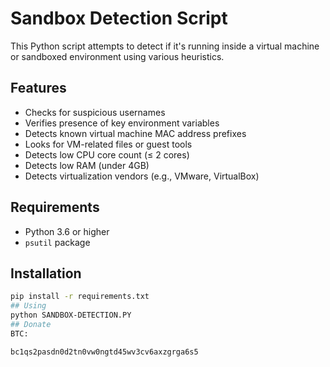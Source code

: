# Sandbox Detection Script

This Python script attempts to detect if it's running inside a virtual machine or sandboxed environment using various heuristics.

## Features

- Checks for suspicious usernames
- Verifies presence of key environment variables
- Detects known virtual machine MAC address prefixes
- Looks for VM-related files or guest tools
- Detects low CPU core count (≤ 2 cores)
- Detects low RAM (under 4GB)
- Detects virtualization vendors (e.g., VMware, VirtualBox)

## Requirements

- Python 3.6 or higher
- `psutil` package

## Installation

```bash
pip install -r requirements.txt
## Using
python SANDBOX-DETECTION.PY
## Donate
BTC:

bc1qs2pasdn0d2tn0vw0ngtd45wv3cv6axzgrga6s5
